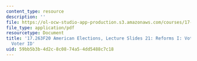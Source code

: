 ```yaml
---
content_type: resource
description: ''
file: https://ol-ocw-studio-app-production.s3.amazonaws.com/courses/17-263-american-elections-fall-2020/59bb5b3b4d2c8c0874a54dd5488c7c18_MIT17_263F20_Lec21.pdf
file_type: application/pdf
resourcetype: Document
title: '17.263F20 American Elections, Lecture Slides 21: Reforms I: Voter Fraud and
  Voter ID'
uid: 59bb5b3b-4d2c-8c08-74a5-4dd5488c7c18
---
```

